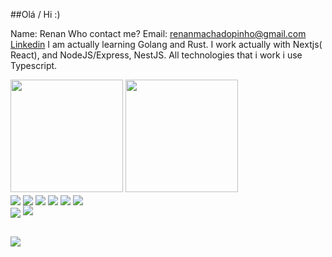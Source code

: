 ##Olá / Hi :)

Name: Renan
Who contact me?
Email: renanmachadopinho@gmail.com
<a href="https://www.linkedin.com/in/renan-machado-pinho-2509251a5/">Linkedin</a>
I am actually learning Golang and Rust.
I work actually with Nextjs( React), and NodeJS/Express, NestJS.
All technologies that i work i use Typescript.

<div>  
</div>


<div>
    <img height="180em"src="https://github-readme-stats.vercel.app/api?username=renanmachad&show_icons=true&theme=dracula&include_all_commits=true&count_private=true"/>
  <img height="180em" src="https://github-readme-stats.vercel.app/api/top-langs/?username=renanmachad&layout=compact&langs_count=16&theme=dracula" />
</div>

<div style="display: inline_block"< <br>
  <img align="center" src="https://img.shields.io/badge/Python-14354C?style=for-the-badge&logo=python&logoColor=white"/>
  <img align="center"  src="https://img.shields.io/badge/JavaScript-323330?style=for-the-badge&logo=javascript&logoColor=F7DF1E"/>
  <img align="center" src="https://img.shields.io/badge/next.js-000000?style=for-the-badge&logo=nextdotjs&logoColor=white"/>
  <img align="center"  src="https://img.shields.io/badge/CSS3-1572B6?style=for-the-badge&logo=css3&logoColor=white"/>
  <img align="center"  src="https://img.shields.io/badge/Java-ED8B00?style=for-the-badge&logo=java&logoColor=white"/> 
  <img align="center" src="https://img.shields.io/badge/React-20232A?style=for-the-badge&logo=react&logoColor=61DAFB"/>
</div>
<div style="display:inline_block">
   <img align="center" src="https://img.shields.io/badge/Rust-000000?style=for-the-badge&logo=rust&logoColor=white"/>
  <img aling="center" src="https://img.shields.io/badge/Go-00ADD8?style=for-the-badge&logo=go&logoColor=white"/>
  </div>

##

<div>
  <a href="https://www.linkedin.com/in/renan-machado-pinho-2509251a5/" target="_blank"><img src="https://img.shields.io/badge/LinkedIn-0077B5?style=for-the-badge&logo=linkedin&logoColor=white" target="_blank"/> </a>
</div>



